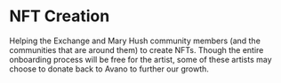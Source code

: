 # NFT Creation

Helping the Exchange and Mary Hush community members (and the communities that are around them) to create NFTs. Though the entire onboarding process will be free for the artist, some of these artists may choose to donate back to Avano to further our growth.
